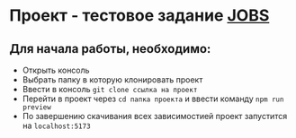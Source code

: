 # Проект - тестовое задание [JOBS](https://jobs.yourcodereview.com)
## Для начала работы, необходимо:
  - Открыть консоль
  - Выбрать папку в которую клонировать проект
  - Ввести в консоль `git clone ссылка на проект`
  - Перейти в проект через `cd папка проекта` и ввести команду `npm run preview`
  - По завершению скачивания всех зависимостией проект запустится на `localhost:5173`